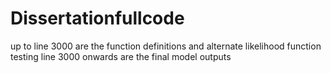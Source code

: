# Dissertationfullcode
up to line 3000 are the function definitions and alternate likelihood function testing
line 3000 onwards are the final model outputs
